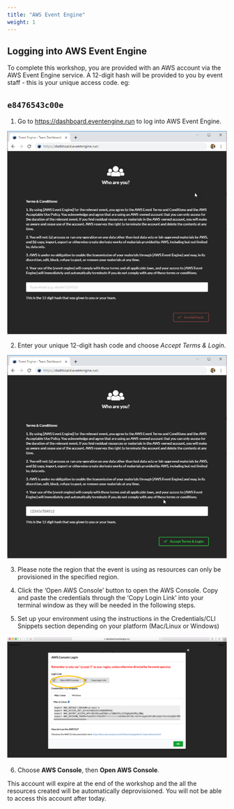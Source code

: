```yaml
---
title: "AWS Event Engine"
weight: 1
---
```



## Logging into AWS Event Engine

To complete this workshop, you are provided with an AWS account via the AWS Event Engine service. A 12-digit hash will be provided to you by event staff - this is your unique access code.
eg:
## `e8476543c00e`


1. Go to https://dashboard.eventengine.run to log into AWS Event Engine.

![Step 1](/static/images/getting_started/c9-step1.png)

2. Enter your unique 12-digit hash code and choose *Accept Terms & Login*.

![Step 2](/static/images/getting_started/c9-step2.png)

3. Please note the region that the event is using as resources can only be provisioned in the specified region.

4. Click the ‘Open AWS Console’ button to open the AWS Console. Copy and paste the credentials through the ‘Copy Login Link’ into your terminal window as they will be needed in the following steps.

5. Set up your environment using the instructions in the Credentials/CLI Snippets section depending on your platform (Mac/Linux or Windows)

![Step 5](/static/images/cloud9-eks-prereqs/eeawsconsolelogin.png)

6. Choose **AWS Console**, then **Open AWS Console**.

This account will expire at the end of the workshop and the all the resources created will be automatically deprovisioned. You will not be able to access this account after today.